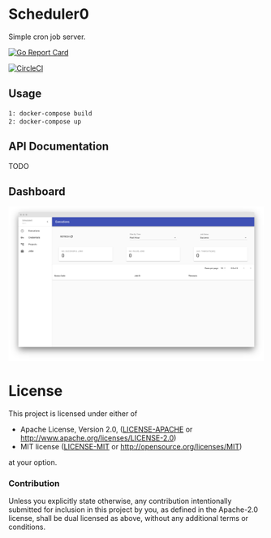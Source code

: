 # Scheduler0

Simple cron job server.

[![Go Report Card](https://goreportcard.com/badge/github.com/victorlenerd/scheduler0)](https://goreportcard.com/report/github.com/victorlenerd/scheduler0)

[![CircleCI](https://circleci.com/gh/circleci/circleci-docs.svg?style=svg)](https://circleci.com/gh/circleci/circleci-docs)


## Usage
    
    1: docker-compose build
    2: docker-compose up

## API Documentation

TODO

## Dashboard
!["Dashboard"](./screenshots/screenshot.png)

    
# License

This project is licensed under either of
 * Apache License, Version 2.0, ([LICENSE-APACHE](LICENSE-APACHE) or
   http://www.apache.org/licenses/LICENSE-2.0)
 * MIT license ([LICENSE-MIT](LICENSE-MIT) or
   http://opensource.org/licenses/MIT)

at your option.

### Contribution

Unless you explicitly state otherwise, any contribution intentionally submitted
for inclusion in this project by you, as defined in the Apache-2.0 license,
shall be dual licensed as above, without any additional terms or conditions.
